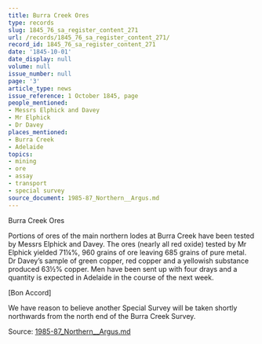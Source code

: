 ```yaml
---
title: Burra Creek Ores
type: records
slug: 1845_76_sa_register_content_271
url: /records/1845_76_sa_register_content_271/
record_id: 1845_76_sa_register_content_271
date: '1845-10-01'
date_display: null
volume: null
issue_number: null
page: '3'
article_type: news
issue_reference: 1 October 1845, page
people_mentioned:
- Messrs Elphick and Davey
- Mr Elphick
- Dr Davey
places_mentioned:
- Burra Creek
- Adelaide
topics:
- mining
- ore
- assay
- transport
- special survey
source_document: 1985-87_Northern__Argus.md
---
```


Burra Creek Ores

Portions of ores of the main northern lodes at Burra Creek have been tested by Messrs Elphick and Davey.  The ores (nearly all red oxide) tested by Mr Elphick yielded 71¼%, 960 grains of ore leaving 685 grains of pure metal.  Dr Davey’s sample of green copper, red copper and a yellowish substance produced 63½% copper.  Men have been sent up with four drays and a quantity is expected in Adelaide in the course of the next week.

[Bon Accord]

We have reason to believe another Special Survey will be taken shortly northwards from the north end of the Burra Creek Survey.

Source: [1985-87_Northern__Argus.md](/downloads/markdown/1985-87_Northern__Argus.md)
